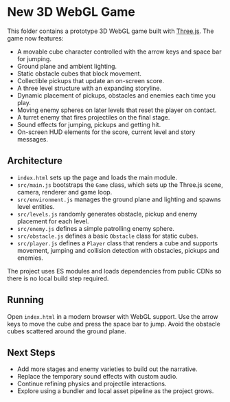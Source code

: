# New 3D WebGL Game

This folder contains a prototype 3D WebGL game built with [Three.js](https://threejs.org/). The game now features:
- A movable cube character controlled with the arrow keys and space bar for jumping.
- Ground plane and ambient lighting.
- Static obstacle cubes that block movement.
- Collectible pickups that update an on-screen score.
- A three level structure with an expanding storyline.
- Dynamic placement of pickups, obstacles and enemies each time you play.
- Moving enemy spheres on later levels that reset the player on contact.
- A turret enemy that fires projectiles on the final stage.
- Sound effects for jumping, pickups and getting hit.
- On-screen HUD elements for the score, current level and story messages.

## Architecture

- `index.html` sets up the page and loads the main module.
- `src/main.js` bootstraps the `Game` class, which sets up the Three.js scene, camera, renderer and game loop.
 - `src/environment.js` manages the ground plane and lighting and spawns level entities.
 - `src/levels.js` randomly generates obstacle, pickup and enemy placement for each level.
 - `src/enemy.js` defines a simple patrolling enemy sphere.
 - `src/obstacle.js` defines a basic `Obstacle` class for static cubes.
 - `src/player.js` defines a `Player` class that renders a cube and supports movement, jumping and collision detection with obstacles, pickups and enemies.

The project uses ES modules and loads dependencies from public CDNs so there is no local build step required.

## Running

Open `index.html` in a modern browser with WebGL support. Use the arrow keys to move the cube and press the space bar to jump. Avoid the obstacle cubes scattered around the ground plane.

## Next Steps

- Add more stages and enemy varieties to build out the narrative.
- Replace the temporary sound effects with custom audio.
- Continue refining physics and projectile interactions.
- Explore using a bundler and local asset pipeline as the project grows.
